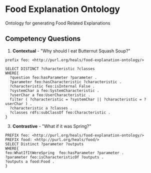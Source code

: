# Food Explanation Ontology
Ontology for generating Food Related Explanations

## Competency Questions

1. **Contextual** - "Why should I eat Butternut Squash Soup?"

```
prefix feo: <http://purl.org/heals/food-explanation-ontology/>

SELECT DISTINCT ?characteristic ?classes
WHERE{
  ?question feo:hasParameter ?parameter .
  ?parameter feo:hasCharacteristic ?characteristic .
  ?characteristic feo:isInternal False .
  ?systemChar a feo:SystemCharacteristic .
  ?userChar a feo:UserCharacteristic .
  filter ( ?characteristic = ?systemChar || ?characteristic = ?userChar ) .
  ?characteristic a ?classes .
  ?classes rdfs:subClassOf feo:Characteristic .
}
```

3. **Contrastive** - "What if it was Spring?"

```
PREFIX feo: <http://purl.org/heals/food-explanation-ontology/>
PREFIX food: <http://purl.org/heals/food/>
SELECT Distinct ?parameter ?outputs
WHERE{
feo:WhatIfItWereSpring  feo:hasParameter ?parameter .
?parameter feo:isCharacteristicOf ?outputs .
?outputs a food:Food .
}
```
